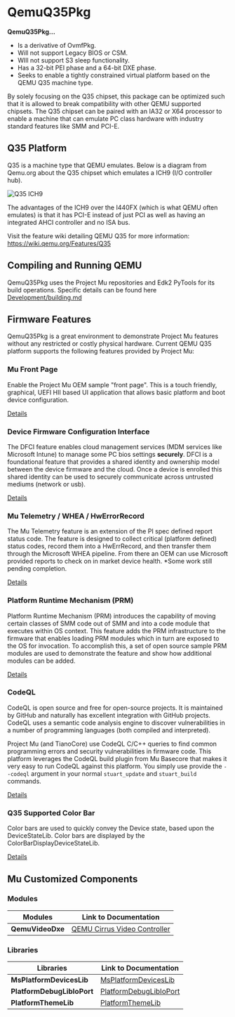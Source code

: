 # QemuQ35Pkg

**QemuQ35Pkg...**

- Is a derivative of OvmfPkg.
- Will not support Legacy BIOS or CSM.
- WIll not support S3 sleep functionality.
- Has a 32-bit PEI phase and a 64-bit DXE phase.
- Seeks to enable a tightly constrained virtual platform based on the QEMU Q35 machine type.

By solely focusing on the Q35 chipset, this package can be optimized such that it is allowed to break compatibility
with other QEMU supported chipsets. The Q35 chipset can be paired with an IA32 or X64 processor to enable a machine
that can emulate PC class hardware with industry standard features like SMM and PCI-E.

## Q35 Platform

Q35 is a machine type that QEMU emulates.
Below is a diagram from Qemu.org about the Q35 chipset which emulates a ICH9 (I/O controller hub).

![Q35 ICH9](https://wiki.qemu.org/images/4/46/QEMU-ICH9.png)

The advantages of the ICH9 over the I440FX (which is what QEMU often emulates) is that it has PCI-E instead of just PCI
as well as having an integrated AHCI controller and no ISA bus.

Visit the feature wiki detailing QEMU Q35 for more information: <https://wiki.qemu.org/Features/Q35>

## Compiling and Running QEMU

QemuQ35Pkg uses the Project Mu repositories and Edk2 PyTools for its build operations.
Specific details can be found here [Development/building.md](Development/building.md)

## Firmware Features

QemuQ35Pkg is a great environment to demonstrate Project Mu features without any restricted or costly physical
hardware. Current QEMU Q35 platform supports the following features provided by Project Mu:

### Mu Front Page

Enable the Project Mu OEM sample "front page".
This is a touch friendly, graphical, UEFI HII based UI application that
allows basic platform and boot device configuration.

[Details](Features/feature_frontpage.md)

### Device Firmware Configuration Interface

The DFCI feature enables cloud management services (MDM services like Microsoft Intune) to manage some PC
bios settings **securely**.  DFCI is a foundational feature that provides a shared identity and ownership
model between the device firmware and the cloud.  Once a device is enrolled this shared identity can be used
to securely communicate across untrusted mediums (network or usb).

[Details](Features/feature_dfci.md)

### Mu Telemetry / WHEA / HwErrorRecord

The Mu Telemetry feature is an extension of the PI spec defined report status code.  The feature is
designed to collect critical (platform defined) status codes, record them into a HwErrRecord,
and then transfer them through the Microsoft WHEA pipeline.  From there an OEM can use Microsoft
provided reports to check on in market device health.  *Some work still pending completion.

[Details](Features/feature_whea.md)

### Platform Runtime Mechanism (PRM)

Platform Runtime Mechanism (PRM) introduces the capability of moving certain classes of SMM code out of SMM and into
a code module that executes within OS context. This feature adds the PRM infrastructure to the firmware that enables
loading PRM modules which in turn are exposed to the OS for invocation. To accomplish this, a set of open source
sample PRM modules are used to demonstrate the feature and show how additional modules can be added.

[Details](Features/feature_prm.md)

### CodeQL

CodeQL is open source and free for open-source projects. It is maintained by GitHub and naturally has excellent
integration with GitHub projects. CodeQL uses a semantic code analysis engine to discover vulnerabilities in a
number of programming languages (both compiled and interpreted).

Project Mu (and TianoCore) use CodeQL C/C++ queries to find common programming errors and security vulnerabilities in
firmware code. This platform leverages the CodeQL build plugin from Mu Basecore that makes it very easy to run CodeQL
against this platform. You simply use provide the `--codeql` argument in your normal `stuart_update` and `stuart_build`
commands.

[Details](Features/feature_codeql.md)

### Q35 Supported Color Bar

Color bars are used to quickly convey the Device state, based upon the DeviceStateLib. Color bars are displayed
by the ColorBarDisplayDeviceStateLib.

[Details](Features/feature_colorbar.md)

## Mu Customized Components

### Modules

| Modules | Link to Documentation |
| --- | --- |
| **QemuVideoDxe** | [QEMU Cirrus Video Controller](../QemuVideoDxe/ReadMe.md) |

### Libraries

| Libraries | Link to Documentation |
| --- | --- |
| **MsPlatformDevicesLib** | [MsPlatformDevicesLib](../Library/MsPlatformDevicesLibQemuQ35/ReadMe.md) |
| **PlatformDebugLibIoPort** | [PlatformDebugLibIoPort](../Library/PlatformDebugLibIoPort/ReadMe.md) |
| **PlatformThemeLib** | [PlatformThemeLib](../Library/PlatformThemeLib/ReadMe.md) |
